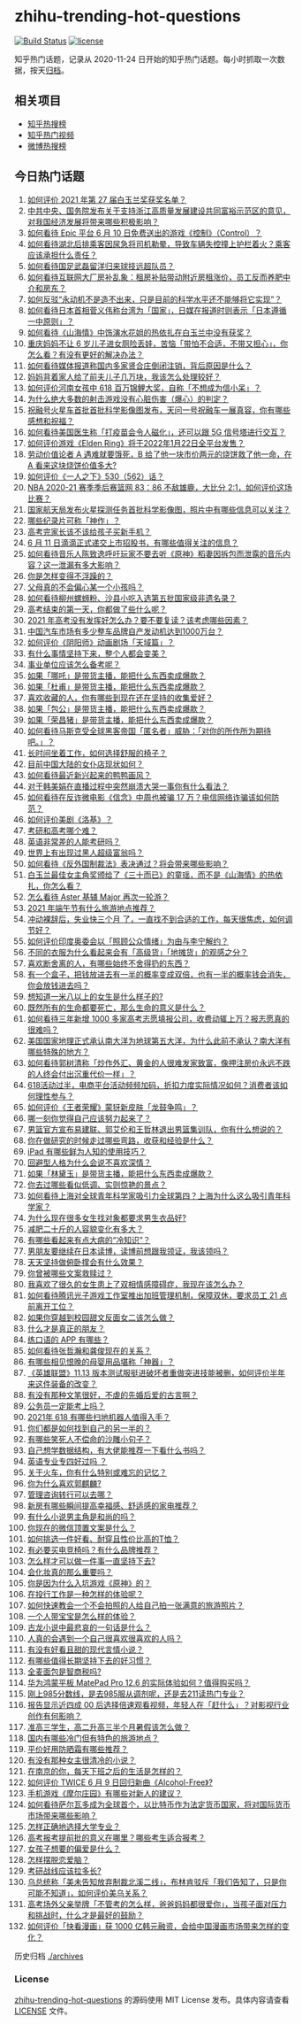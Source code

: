 # zhihu-trending-hot-questions

[![Build Status](https://github.com/justjavac/zhihu-trending-hot-questions/workflows/ci/badge.svg?branch=master)](https://github.com/justjavac/zhihu-trending-hot-questions/actions)
[![license](https://img.shields.io/github/license/justjavac/zhihu-trending-hot-questions)](https://github.com/justjavac/zhihu-trending-hot-questions/blob/master/LICENSE)

知乎热门话题，记录从 2020-11-24 日开始的知乎热门话题。每小时抓取一次数据，按天[归档](./archives)。

## 相关项目

- [知乎热搜榜](https://github.com/justjavac/zhihu-trending-top-search)
- [知乎热门视频](https://github.com/justjavac/zhihu-trending-hot-video)
- [微博热搜榜](https://github.com/justjavac/weibo-trending-hot-search)

## 今日热门话题

<!-- BEGIN -->
<!-- 最后更新时间 Fri Jun 11 2021 13:11:30 GMT+0800 (China Standard Time) -->

1. [如何评价 2021 年第 27 届白玉兰奖获奖名单？](https://www.zhihu.com/question/464326311)
2. [中共中央、国务院发布关于支持浙江高质量发展建设共同富裕示范区的意见，对我国经济发展将带来哪些积极影响？](https://www.zhihu.com/question/464319522)
3. [如何看待 Epic 平台 6 月 10
   日免费送出的游戏《控制》（Control）？](https://www.zhihu.com/question/464360791)
4. [如何看待湖北后排乘客因尿急将司机勒晕，导致车辆失控撞上护栏着火？乘客应该承担什么责任？](https://www.zhihu.com/question/463527409)
5. [如何看待国足武磊留洋归来球技远超队员？](https://www.zhihu.com/question/463808466)
6. [如何看待互联网大厂房补乱象：租房补贴带动附近房租涨价，员工反而养肥中介和房东？](https://www.zhihu.com/question/464358170)
7. [如何反驳“永动机不是造不出来，只是目前的科学水平还不能够将它实现”？](https://www.zhihu.com/question/459256609)
8. [如何看待日本首相菅义伟称台湾为「国家」，日媒在报道时则表示「日本遵循一中原则」？](https://www.zhihu.com/question/464290695)
9. [如何看待《山海情》中饰演水花姐的热依扎在白玉兰中没有获奖？](https://www.zhihu.com/question/464344108)
10. [重庆妈妈不让 6
    岁儿子进女厕险丢娃，苦恼「带怕不合适，不带又担心」，你怎么看？有没有更好的解决办法？](https://www.zhihu.com/question/463835106)
11. [如何看待媒体报道称国内多家贤合庄倒闭注销，背后原因是什么？](https://www.zhihu.com/question/464128187)
12. [妈妈背着家人给了前夫儿子几万块，我该怎么处理较好？](https://www.zhihu.com/question/463949860)
13. [如何评价河南女孩中 618
    百万锦鲤大奖，自称「不想成为信小呆」？](https://www.zhihu.com/question/464239351)
14. [为什么绝大多数的射击游戏没有心脏伤害（爆心）的判定？](https://www.zhihu.com/question/460567005)
15. [祝融号火星车首批首批科学影像图发布，天问一号祝融车一展真容，你有哪些感想和祝福？](https://www.zhihu.com/question/464415137)
16. [如何看待美国医生称「打疫苗会令人磁化」，还可以跟 5G
    信号塔进行交互？](https://www.zhihu.com/question/464299413)
17. [如何评价游戏《Elden
    Ring》将于2022年1月22日全平台发售？](https://www.zhihu.com/question/464390332)
18. [劳动价值论者 A 遇难就要饿死，B 给了他一块市价两元的烧饼救了他一命，在 A
    看来这块烧饼价值多大?](https://www.zhihu.com/question/463563215)
19. [如何评价《一人之下》530（562）话？](https://www.zhihu.com/question/464193183)
20. [NBA 2020-21 赛季季后赛篮网 83：86 不敌雄鹿，大比分
    2:1，如何评价这场比赛？](https://www.zhihu.com/question/464401399)
21. [国家航天局发布火星探测任务首批科学影像图，照片中有哪些信息可以关注？](https://www.zhihu.com/question/464412564)
22. [哪些纪录片可称「神作」？](https://www.zhihu.com/question/22613022)
23. [高考完家长该不该给孩子买新手机？](https://www.zhihu.com/question/462324846)
24. [6 月 11 日滴滴正式递交上市招股书，有哪些值得关注的信息？](https://www.zhihu.com/question/464397772)
25. [如何看待音乐人陈致逸呼吁玩家不要去听《原神》稻妻因拆包而泄露的音乐内容？这一泄漏有多大影响？](https://www.zhihu.com/question/464281976)
26. [你是怎样变得不浮躁的？](https://www.zhihu.com/question/264122691)
27. [父母真的不会偏心某一个小孩吗？](https://www.zhihu.com/question/327609354)
28. [如何看待柳州螺蛳粉、沙县小吃入选第五批国家级非遗名录？](https://www.zhihu.com/question/464210259)
29. [高考结束的第一天，你都做了些什么呢？](https://www.zhihu.com/question/463783438)
30. [2021 年高考没有发挥好怎么办？要不要复读？该考虑哪些因素？](https://www.zhihu.com/question/463605201)
31. [中国汽车市场有多少整车品牌自产发动机达到1000万台？](https://www.zhihu.com/question/463411265)
32. [如何评价《阴阳师》动画剧场「天域篇」？](https://www.zhihu.com/question/463588518)
33. [有什么事情坚持下来，整个人都会变美？](https://www.zhihu.com/question/65684023)
34. [事业单位应该怎么备考呢？](https://www.zhihu.com/question/318250592)
35. [如果「哪吒」是带货主播，能把什么东西卖成爆款？](https://www.zhihu.com/question/464054164)
36. [如果「杜甫」是带货主播，能把什么东西卖成爆款？](https://www.zhihu.com/question/464065668)
37. [喜欢收藏的人，你有哪些到现在还在坚持的收集爱好？](https://www.zhihu.com/question/463153713)
38. [如果「包公」是带货主播，能把什么东西卖成爆款？](https://www.zhihu.com/question/464037726)
39. [如果「荣昌猪」是带货主播，能把什么东西卖成爆款？](https://www.zhihu.com/question/464055885)
40. [如何看待马斯克受全球黑客帝国「匿名者」威胁：「对你的所作所为期待吧。」？](https://www.zhihu.com/question/463674631)
41. [长时间坐着工作，如何选择舒服的椅子？](https://www.zhihu.com/question/20436327)
42. [目前中国大陆的女仆店现状如何？](https://www.zhihu.com/question/60687879)
43. [如何看待最近新兴起来的鸭鸭画风？](https://www.zhihu.com/question/463510531)
44. [对于韩美娟在直播过程中突然崩溃大哭一事你有什么看法？](https://www.zhihu.com/question/463914779)
45. [如何看待在反诈微电影《信念》中周也被骗 17
    万？电信网络诈骗该如何防范？](https://www.zhihu.com/question/464219747)
46. [如何评价美剧《洛基》？](https://www.zhihu.com/question/462557527)
47. [考研和高考哪个难？](https://www.zhihu.com/question/440451177)
48. [英语非常差的人能考研吗？](https://www.zhihu.com/question/318807239)
49. [世界上有出现过黑人超级富翁吗？](https://www.zhihu.com/question/316418280)
50. [如何看待《反外国制裁法》表决通过？将会带来哪些影响？](https://www.zhihu.com/question/464277187)
51. [白玉兰最佳女主角奖颁给了《三十而已》的童瑶，而不是《山海情》的热依扎，你怎么看？](https://www.zhihu.com/question/464373091)
52. [怎么看待 Aster 基辅 Major 再次一轮游？](https://www.zhihu.com/question/464333532)
53. [2021 年端午节有什么旅游地点推荐？](https://www.zhihu.com/question/459023843)
54. [冲动裸辞后，失业快三个月
    了，一直找不到合适的工作，每天很焦虑，如何调节好？](https://www.zhihu.com/question/430896392)
55. [如何评价印度奥委会以「照顾公众情绪」为由与李宁解约？](https://www.zhihu.com/question/464221165)
56. [不同的衣服为什么看起来会有「高级货」「地摊货」的观感之分？](https://www.zhihu.com/question/68232440)
57. [喜欢断舍离的人，有哪些始终不舍得扔的东西？](https://www.zhihu.com/question/463153724)
58. [有一个盒子，把钱放进去有一半的概率变成双倍，也有一半的概率钱会消失，你会放钱进去吗？](https://www.zhihu.com/question/463236177)
59. [想知道一米八以上的女生是什么样子的?](https://www.zhihu.com/question/433141761)
60. [既然所有的生命都要死亡，那么生命的意义是什么？](https://www.zhihu.com/question/288017836)
61. [如何看待三年新增 1000
    多家高考志愿填报公司，收费动辄上万？报志愿真的很难吗？](https://www.zhihu.com/question/464228987)
62. [美国国家地理正式承认南大洋为地球第五大洋，为什么此前不承认？南大洋有哪些特殊的地方？](https://www.zhihu.com/question/464055142)
63. [如何看待郭树清称「炒作外汇、黄金的人很难发家致富，像押注房价永远不跌的人终会付出沉重代价一样」？](https://www.zhihu.com/question/464243954)
64. [618活动过半，电商平台活动频频加码，折扣力度实际情况如何？消费者该如何理性参与？](https://www.zhihu.com/question/464028524)
65. [如何评价《王者荣耀》蒙犽新皮肤「龙鼓争鸣」？](https://www.zhihu.com/question/463843493)
66. [哪一刻你觉得自己应该努力起来了？](https://www.zhihu.com/question/463880646)
67. [男篮官方宣布易建联、郭艾伦和王哲林退出男篮集训队，你有什么想说的？](https://www.zhihu.com/question/464171039)
68. [你在做研究的时候走过哪些弯路，收获和经验是什么？](https://www.zhihu.com/question/26428572)
69. [iPad 有哪些鲜为人知的使用技巧？](https://www.zhihu.com/question/27682420)
70. [回避型人格为什么会说不喜欢深情？](https://www.zhihu.com/question/451675251)
71. [如果「林黛玉」是带货主播，能把什么东西卖成爆款？](https://www.zhihu.com/question/464064077)
72. [你去过哪些看似低调、实则惊艳的景点？](https://www.zhihu.com/question/459376793)
73. [如何看待上海对全球青年科学家吸引力全球第四？上海为什么这么吸引青年科学家？](https://www.zhihu.com/question/463231999)
74. [为什么现在很多女生找对象都要求男生衣品好?](https://www.zhihu.com/question/462357177)
75. [减肥二十斤的人容貌变化有多大？](https://www.zhihu.com/question/339245837)
76. [有哪些看起来有点大病的“冷知识”？](https://www.zhihu.com/question/458360832)
77. [男朋友要继续在日本读博，读博前想跟我领证，我该领吗？](https://www.zhihu.com/question/462494313)
78. [天天坚持做俯卧撑会有什么效果？](https://www.zhihu.com/question/288024454)
79. [你曾被哪些文案救赎过？](https://www.zhihu.com/question/458618421)
80. [我喜欢了很久的女生患上了双相情感障碍症，我现在该怎么办？](https://www.zhihu.com/question/400354421)
81. [如何看待腾讯光子游戏工作室推出加班管理机制，保障双休，要求员工 21
    点前离开工位？](https://www.zhihu.com/question/464150896)
82. [如果你穿越到校园甜文反面女二该怎么做？](https://www.zhihu.com/question/373188366)
83. [什么才是真正的朋友？](https://www.zhihu.com/question/24101927)
84. [练口语的 APP 有哪些？](https://www.zhihu.com/question/25707926)
85. [如何看待张哲瀚和龚俊现在的关系？](https://www.zhihu.com/question/458226340)
86. [有哪些相见恨晚的母婴用品堪称「神器」？](https://www.zhihu.com/question/341355314)
87. [《英雄联盟》11.13
    版本测试服挺进破坏者重做突进技能被删，如何评价半年来这件装备的改变？](https://www.zhihu.com/question/464089576)
88. [有没有那种文笔很好，不虐的先婚后爱的古言啊？](https://www.zhihu.com/question/417473311)
89. [公务员一定能考上吗？](https://www.zhihu.com/question/463166599)
90. [2021年 618 有哪些扫地机器人值得入手？](https://www.zhihu.com/question/457255349)
91. [你们都是如何找到自己的另一半的？](https://www.zhihu.com/question/61641809)
92. [有哪些笑死人不偿命的沙雕小句子？](https://www.zhihu.com/question/446274242)
93. [自己想学数据结构，有大佬能推荐一下看什么书吗？](https://www.zhihu.com/question/324033409)
94. [英语专业专四好过吗 ？](https://www.zhihu.com/question/389176629)
95. [关于火车，你有什么特别或难忘的记忆？](https://www.zhihu.com/question/463714171)
96. [你为什么喜欢郭麒麟?](https://www.zhihu.com/question/377729124)
97. [管理咨询转行可以去哪？](https://www.zhihu.com/question/21307422)
98. [新房有哪些瞬间提高幸福感、舒适感的家电推荐？](https://www.zhihu.com/question/438134229)
99. [有什么小说男主角是和尚的吗？](https://www.zhihu.com/question/62712314)
100. [你现在的微信顶置文案是什么？](https://www.zhihu.com/question/453486513)
101. [如何挑选一件好看、耐穿且性价比高的T恤？](https://www.zhihu.com/question/404173699)
102. [有必要买电竞椅吗？有什么品牌推荐？](https://www.zhihu.com/question/50453120)
103. [怎么样才可以做一件事一直坚持下去?](https://www.zhihu.com/question/462919209)
104. [会化妆真的那么重要吗？](https://www.zhihu.com/question/463267809)
105. [你是因为什么入坑游戏《原神》的？](https://www.zhihu.com/question/463678611)
106. [在投行工作是一种怎样的体验呢？](https://www.zhihu.com/question/31514252)
107. [如何快速教会一个不会拍照的人给自己拍一张满意的旅游照片？](https://www.zhihu.com/question/21683968)
108. [一个人带宝宝是怎么样的体验？](https://www.zhihu.com/question/312960539)
109. [古龙小说中最悲哀的一句话是什么？](https://www.zhihu.com/question/463769393)
110. [人真的会遇到一个自己很喜欢很喜欢的人吗？](https://www.zhihu.com/question/463291945)
111. [有没有好看且甜的现代言情小说？](https://www.zhihu.com/question/438709562)
112. [有哪些值得长期坚持下去的好习惯？](https://www.zhihu.com/question/301793024)
113. [全麦面包是智商税吗?](https://www.zhihu.com/question/416804902)
114. [华为鸿蒙平板 MatePad Pro 12.6
     的实际体验如何？值得购买吗？](https://www.zhihu.com/question/464198645)
115. [刚上985分数线，是去985服从调剂呢，还是去211读热门专业？](https://www.zhihu.com/question/448604507)
116. [报告显示近四成 00
     后选择倍速观看视频，年轻人在「赶什么」？对影视行业创作有何影响？](https://www.zhihu.com/question/464019954)
117. [准高三学生，高二升高三半个月暑假该怎么做？](https://www.zhihu.com/question/328385434)
118. [国内有哪些冷门但有特色的旅游地点？](https://www.zhihu.com/question/19855515)
119. [平价好用防晒霜有哪些推荐？](https://www.zhihu.com/question/290829120)
120. [有没有那种女主很清冷的小说？](https://www.zhihu.com/question/365640922)
121. [在南京的你，每天下班之后的生活是怎样的？](https://www.zhihu.com/question/463893798)
122. [如何评价 TWICE 6 月 9
     日回归新曲《Alcohol-Free》?](https://www.zhihu.com/question/464107220)
123. [手机游戏《摩尔庄园》有哪些对新人的建议？](https://www.zhihu.com/question/462564990)
124. [如何看待萨尔瓦多成为全球首个，以比特币作为法定货币国家，将对国际货币市场带来哪些影响？](https://www.zhihu.com/question/464147867)
125. [怎样正确地选择大学专业？](https://www.zhihu.com/question/56998038)
126. [高考报考提前批的意义在哪里？哪些考生适合报考？](https://www.zhihu.com/question/282698579)
127. [女孩子想要的偏爱是什么？](https://www.zhihu.com/question/392000444)
128. [怎样摆脱恋爱脑？](https://www.zhihu.com/question/311298787)
129. [考研战线应该拉多长?](https://www.zhihu.com/question/349634304)
130. [乌总统称「美未告知放弃制裁北溪二线」，布林肯驳斥「我们告知了，只是你可能不知道」，如何评价美乌关系？](https://www.zhihu.com/question/464060123)
131. [高考场外父亲举牌「不管考的怎么样，爸爸妈妈都很爱你」，当孩子面对压力和挑战时，什么才是最好的鼓励？](https://www.zhihu.com/question/464058857)
132. [如何评价「快看漫画」获 1000
     亿韩元融资，会给中国漫画市场带来怎样的变化？](https://www.zhihu.com/question/464056519)

<!-- END -->

历史归档 [./archives](./archives)

### License

[zhihu-trending-hot-questions](https://github.com/justjavac/zhihu-trending-hot-questions)
的源码使用 MIT License 发布。具体内容请查看 [LICENSE](./LICENSE) 文件。
